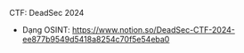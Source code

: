 CTF: DeadSec 2024 
- Dạng OSINT: https://www.notion.so/DeadSec-CTF-2024-ee877b9549d5418a8254c70f5e54eba0
